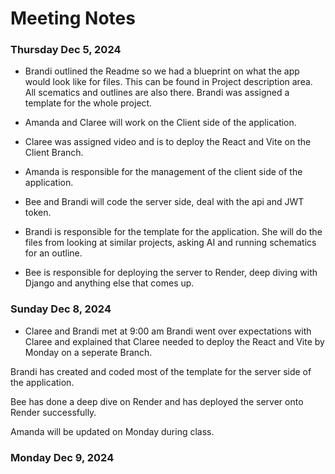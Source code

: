 # Meeting Notes

### Thursday Dec 5, 2024

- Brandi outlined the Readme so we had a blueprint on what the app would look like for files.  This can be found in Project description area.  All scematics and outlines are also there.  Brandi was assigned a template for the whole project.

- Amanda and Claree will work on the Client side of the application.

- Claree was assigned video and is to deploy the React and Vite on the Client Branch.

- Amanda is responsible for the management of the client side of the application.

- Bee and Brandi will code the server side, deal with the api and JWT token.

- Brandi is responsible for the template for the application.  She will do the files from looking at similar projects, asking AI and running schematics for an outline.

- Bee is responsible for deploying the server to Render, deep diving with Django and anything else that comes up. 


### Sunday Dec 8, 2024

- Claree and Brandi met at 9:00 am 
Brandi went over expectations with Claree and explained that Claree needed to deploy the React and Vite by Monday on a seperate Branch.

Brandi has created and coded most of the template for the server side of the application.

Bee has done a deep dive on Render and has deployed the server onto Render successfully.

Amanda will be updated on Monday during class.

### Monday Dec 9, 2024
